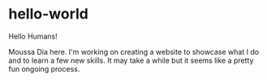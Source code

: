 # hello-world

Hello Humans!

Moussa Dia here. I'm working on creating a website to showcase what I do and to learn a few new skills.
It may take a while but it seems like a pretty fun ongoing process.
